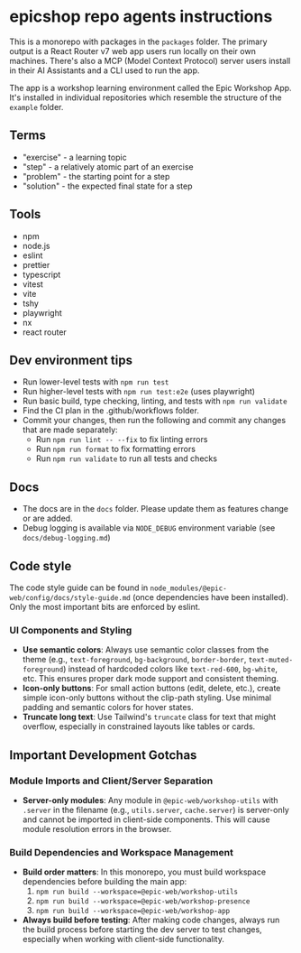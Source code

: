# epicshop repo agents instructions

This is a monorepo with packages in the `packages` folder. The primary output is
a React Router v7 web app users run locally on their own machines. There's also
a MCP (Model Context Protocol) server users install in their AI Assistants and a
CLI used to run the app.

The app is a workshop learning environment called the Epic Workshop App. It's
installed in individual repositories which resemble the structure of the
`example` folder.

## Terms

- "exercise" - a learning topic
- "step" - a relatively atomic part of an exercise
- "problem" - the starting point for a step
- "solution" - the expected final state for a step

## Tools

- npm
- node.js
- eslint
- prettier
- typescript
- vitest
- vite
- tshy
- playwright
- nx
- react router

## Dev environment tips

- Run lower-level tests with `npm run test`
- Run higher-level tests with `npm run test:e2e` (uses playwright)
- Run basic build, type checking, linting, and tests with `npm run validate`
- Find the CI plan in the .github/workflows folder.
- Commit your changes, then run the following and commit any changes that are
  made separately:
  - Run `npm run lint -- --fix` to fix linting errors
  - Run `npm run format` to fix formatting errors
  - Run `npm run validate` to run all tests and checks

## Docs

- The docs are in the `docs` folder. Please update them as features change or
  are added.
- Debug logging is available via `NODE_DEBUG` environment variable (see
  `docs/debug-logging.md`)

## Code style

The code style guide can be found in
`node_modules/@epic-web/config/docs/style-guide.md` (once dependencies have been
installed). Only the most important bits are enforced by eslint.

### UI Components and Styling

- **Use semantic colors**: Always use semantic color classes from the theme
  (e.g., `text-foreground`, `bg-background`, `border-border`,
  `text-muted-foreground`) instead of hardcoded colors like `text-red-600`,
  `bg-white`, etc. This ensures proper dark mode support and consistent theming.
- **Icon-only buttons**: For small action buttons (edit, delete, etc.), create
  simple icon-only buttons without the clip-path styling. Use minimal padding
  and semantic colors for hover states.
- **Truncate long text**: Use Tailwind's `truncate` class for text that might
  overflow, especially in constrained layouts like tables or cards.

## Important Development Gotchas

### Module Imports and Client/Server Separation

- **Server-only modules**: Any module in `@epic-web/workshop-utils` with
  `.server` in the filename (e.g., `utils.server`, `cache.server`) is
  server-only and cannot be imported in client-side components. This will cause
  module resolution errors in the browser.

### Build Dependencies and Workspace Management

- **Build order matters**: In this monorepo, you must build workspace
  dependencies before building the main app:
  1. `npm run build --workspace=@epic-web/workshop-utils`
  2. `npm run build --workspace=@epic-web/workshop-presence`
  3. `npm run build --workspace=@epic-web/workshop-app`
- **Always build before testing**: After making code changes, always run the
  build process before starting the dev server to test changes, especially when
  working with client-side functionality.
